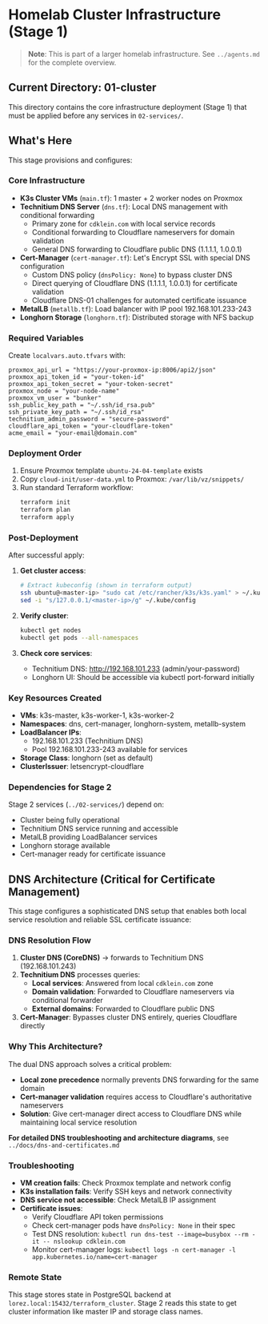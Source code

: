 # Homelab Cluster Infrastructure (Stage 1)

> **Note**: This is part of a larger homelab infrastructure. See `../agents.md` for the complete overview.

## Current Directory: 01-cluster
This directory contains the core infrastructure deployment (Stage 1) that must be applied before any services in `02-services/`.

## What's Here
This stage provisions and configures:

### Core Infrastructure
- **K3s Cluster VMs** (`main.tf`): 1 master + 2 worker nodes on Proxmox
- **Technitium DNS Server** (`dns.tf`): Local DNS management with conditional forwarding
  - Primary zone for `cdklein.com` with local service records
  - Conditional forwarding to Cloudflare nameservers for domain validation
  - General DNS forwarding to Cloudflare public DNS (1.1.1.1, 1.0.0.1)
- **Cert-Manager** (`cert-manager.tf`): Let's Encrypt SSL with special DNS configuration
  - Custom DNS policy (`dnsPolicy: None`) to bypass cluster DNS
  - Direct querying of Cloudflare DNS (1.1.1.1, 1.0.0.1) for certificate validation
  - Cloudflare DNS-01 challenges for automated certificate issuance
- **MetalLB** (`metallb.tf`): Load balancer with IP pool 192.168.101.233-243
- **Longhorn Storage** (`longhorn.tf`): Distributed storage with NFS backup

### Required Variables
Create `localvars.auto.tfvars` with:
```hcl
proxmox_api_url = "https://your-proxmox-ip:8006/api2/json"
proxmox_api_token_id = "your-token-id"
proxmox_api_token_secret = "your-token-secret"
proxmox_node = "your-node-name"
proxmox_vm_user = "bunker"
ssh_public_key_path = "~/.ssh/id_rsa.pub"
ssh_private_key_path = "~/.ssh/id_rsa"
technitium_admin_password = "secure-password"
cloudflare_api_token = "your-cloudflare-token"
acme_email = "your-email@domain.com"
```

### Deployment Order
1. Ensure Proxmox template `ubuntu-24-04-template` exists
2. Copy `cloud-init/user-data.yml` to Proxmox: `/var/lib/vz/snippets/`
3. Run standard Terraform workflow:
   ```bash
   terraform init
   terraform plan
   terraform apply
   ```

### Post-Deployment
After successful apply:
1. **Get cluster access**:
   ```bash
   # Extract kubeconfig (shown in terraform output)
   ssh ubuntu@<master-ip> "sudo cat /etc/rancher/k3s/k3s.yaml" > ~/.kube/config
   sed -i "s/127.0.0.1/<master-ip>/g" ~/.kube/config
   ```

2. **Verify cluster**:
   ```bash
   kubectl get nodes
   kubectl get pods --all-namespaces
   ```

3. **Check core services**:
   - Technitium DNS: http://192.168.101.233 (admin/your-password)
   - Longhorn UI: Should be accessible via kubectl port-forward initially

### Key Resources Created
- **VMs**: k3s-master, k3s-worker-1, k3s-worker-2
- **Namespaces**: dns, cert-manager, longhorn-system, metallb-system
- **LoadBalancer IPs**: 
  - 192.168.101.233 (Technitium DNS)
  - Pool 192.168.101.233-243 available for services
- **Storage Class**: longhorn (set as default)
- **ClusterIssuer**: letsencrypt-cloudflare

### Dependencies for Stage 2
Stage 2 services (`../02-services/`) depend on:
- Cluster being fully operational
- Technitium DNS service running and accessible
- MetalLB providing LoadBalancer services
- Longhorn storage available
- Cert-manager ready for certificate issuance

## DNS Architecture (Critical for Certificate Management)

This stage configures a sophisticated DNS setup that enables both local service resolution and reliable SSL certificate issuance:

### DNS Resolution Flow
1. **Cluster DNS (CoreDNS)** → forwards to Technitium DNS (192.168.101.243)
2. **Technitium DNS** processes queries:
   - **Local services**: Answered from local `cdklein.com` zone
   - **Domain validation**: Forwarded to Cloudflare nameservers via conditional forwarder
   - **External domains**: Forwarded to Cloudflare public DNS
3. **Cert-Manager**: Bypasses cluster DNS entirely, queries Cloudflare directly

### Why This Architecture?
The dual DNS approach solves a critical problem:
- **Local zone precedence** normally prevents DNS forwarding for the same domain
- **Cert-manager validation** requires access to Cloudflare's authoritative nameservers
- **Solution**: Give cert-manager direct access to Cloudflare DNS while maintaining local service resolution

**For detailed DNS troubleshooting and architecture diagrams**, see `../docs/dns-and-certificates.md`

### Troubleshooting
- **VM creation fails**: Check Proxmox template and network config
- **K3s installation fails**: Verify SSH keys and network connectivity
- **DNS service not accessible**: Check MetalLB IP assignment
- **Certificate issues**: 
  - Verify Cloudflare API token permissions
  - Check cert-manager pods have `dnsPolicy: None` in their spec
  - Test DNS resolution: `kubectl run dns-test --image=busybox --rm -it -- nslookup cdklein.com`
  - Monitor cert-manager logs: `kubectl logs -n cert-manager -l app.kubernetes.io/name=cert-manager`

### Remote State
This stage stores state in PostgreSQL backend at `lorez.local:15432/terraform_cluster`. Stage 2 reads this state to get cluster information like master IP and storage class names.
